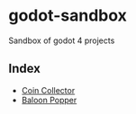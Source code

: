 # godot-sandbox
Sandbox of godot 4 projects

## Index
- [Coin Collector](coin-collector/README.md)
- [Baloon Popper](baloon-popper/README.md)

